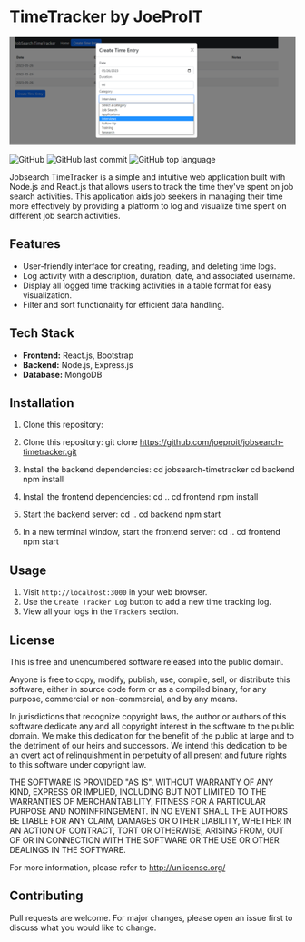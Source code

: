 # TimeTracker by JoeProIT

![Screen](derp-image.png)

![GitHub](https://img.shields.io/github/license/joeproit/jobsearch-timetracker)
![GitHub last commit](https://img.shields.io/github/last-commit/joeproit/jobsearch-timetracker)
![GitHub top language](https://img.shields.io/github/languages/top/joeproit/jobsearch-timetracker)

Jobsearch TimeTracker is a simple and intuitive web application built with Node.js and React.js that allows users to track the time they've spent on job search activities. This application aids job seekers in managing their time more effectively by providing a platform to log and visualize time spent on different job search activities.

## Features

- User-friendly interface for creating, reading, and deleting time logs.
- Log activity with a description, duration, date, and associated username.
- Display all logged time tracking activities in a table format for easy visualization.
- Filter and sort functionality for efficient data handling.

## Tech Stack

- **Frontend:** React.js, Bootstrap
- **Backend:** Node.js, Express.js
- **Database:** MongoDB

## Installation

1. Clone this repository:
1. Clone this repository:
git clone https://github.com/joeproit/jobsearch-timetracker.git

2. Install the backend dependencies:
cd jobsearch-timetracker
cd backend
npm install

3. Install the frontend dependencies:
cd ..
cd frontend
npm install

4. Start the backend server:
cd ..
cd backend
npm start

5. In a new terminal window, start the frontend server:
cd ..
cd frontend
npm start

## Usage

1. Visit `http://localhost:3000` in your web browser.
2. Use the `Create Tracker Log` button to add a new time tracking log.
3. View all your logs in the `Trackers` section.

## License

This is free and unencumbered software released into the public domain.

Anyone is free to copy, modify, publish, use, compile, sell, or
distribute this software, either in source code form or as a compiled
binary, for any purpose, commercial or non-commercial, and by any
means.

In jurisdictions that recognize copyright laws, the author or authors
of this software dedicate any and all copyright interest in the
software to the public domain. We make this dedication for the benefit
of the public at large and to the detriment of our heirs and
successors. We intend this dedication to be an overt act of
relinquishment in perpetuity of all present and future rights to this
software under copyright law.

THE SOFTWARE IS PROVIDED "AS IS", WITHOUT WARRANTY OF ANY KIND,
EXPRESS OR IMPLIED, INCLUDING BUT NOT LIMITED TO THE WARRANTIES OF
MERCHANTABILITY, FITNESS FOR A PARTICULAR PURPOSE AND NONINFRINGEMENT.
IN NO EVENT SHALL THE AUTHORS BE LIABLE FOR ANY CLAIM, DAMAGES OR
OTHER LIABILITY, WHETHER IN AN ACTION OF CONTRACT, TORT OR OTHERWISE,
ARISING FROM, OUT OF OR IN CONNECTION WITH THE SOFTWARE OR THE USE OR
OTHER DEALINGS IN THE SOFTWARE.

For more information, please refer to <http://unlicense.org/>

## Contributing

Pull requests are welcome. For major changes, please open an issue first to discuss what you would like to change.
